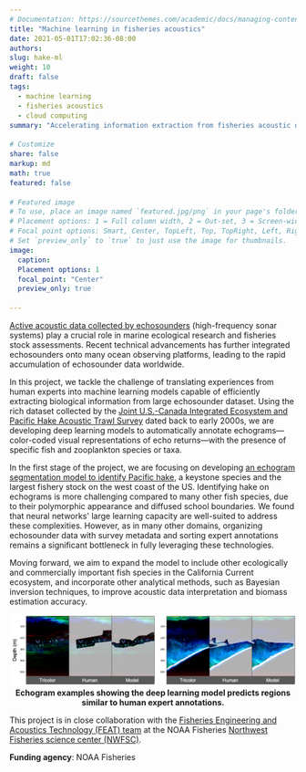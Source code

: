 ```yaml
---
# Documentation: https://sourcethemes.com/academic/docs/managing-content/
title: "Machine learning in fisheries acoustics"
date: 2021-05-01T17:02:36-08:00
authors: 
slug: hake-ml
weight: 10
draft: false
tags: 
  - machine learning
  - fisheries acoustics
  - cloud computing
summary: "Accelerating information extraction from fisheries acoustic data through a cloud-based machine learning workflow."

# Customize
share: false
markup: md
math: true
featured: false

# Featured image
# To use, place an image named `featured.jpg/png` in your page's folder.
# Placement options: 1 = Full column width, 2 = Out-set, 3 = Screen-width
# Focal point options: Smart, Center, TopLeft, Top, TopRight, Left, Right, BottomLeft, Bottom, BottomRight
# Set `preview_only` to `true` to just use the image for thumbnails.
image:
  caption:
  Placement options: 1
  focal_point: "Center"
  preview_only: true

---
```


[Active acoustic data collected by echosounders](https://storymaps.arcgis.com/stories/e245977def474bdba60952f30576908f) (high-frequency sonar systems) play a crucial role in marine ecological research and fisheries stock assessments. Recent technical advancements has further integrated echosounders onto many ocean observing platforms, leading to the rapid accumulation of echosounder data worldwide.

In this project, we tackle the challenge of translating experiences from human experts into machine learning models capable of efficiently extracting biological information from large echosounder dataset. Using the rich dataset collected by the [Joint U.S.-Canada Integrated Ecosystem and Pacific Hake Acoustic Trawl Survey](https://www.fisheries.noaa.gov/west-coast/science-data/joint-us-canada-integrated-ecosystem-and-pacific-hake-acoustic-trawl-survey) dated back to early 2000s, we are developing deep learning models to automatically annotate echograms—color-coded visual representations of echo returns—with the presence of specific fish and zooplankton species or taxa.
 
In the first stage of the project, we are focusing on developing [an echogram segmentation model to identify Pacific hake](/talk/202405-asa-ottawa-hake/), a keystone species and the largest fishery stock on the west coast of the US. Identifying hake on echograms is more challenging compared to many other fish species, due to their polymorphic appearance and diffused school boundaries. We found that neural networks' large learning capacity are well-suited to address these complexities. However, as in many other domains, organizing echosounder data with survey metadata and sorting expert annotations remains a significant bottleneck in fully leveraging these technologies. 

Moving forward, we aim to expand the model to include other ecologically and commercially important fish species in the California Current ecosystem, and incorporate other analytical methods, such as Bayesian inversion techniques, to improve acoustic data interpretation and biomass estimation accuracy.

<!-- To take full advantage of these large and complex new datasets, in this project we aim to combine the development of machine learning methodology with a cloud-based workflow to accelerate the extraction of biological information from fisheries acoustic data. Our group has developed and used [Echopype](https://echopype.readthedocs.io/en/stable/), a Raw Sonar Backscatter data parsing Python package, and [Echoregions](https://echoregions.readthedocs.io/en/latest/), an Echoview annotation data parsing Python package. Transferring data from Echoview and proprietary echosounder formats to Python data products enables seamless integration with a rich ecosystem of scientific computing tools developed by a vast community of open-source contributors, thus allowing us to use our data to train deep learning models to predict regions of interest in echograms.

<img src="featured.png" alt="Fisheries Acoustics"> -->

<p align="center">
  <img src="featured.png" alt="" style="width:1000px"/>
  <b>Echogram examples showing the deep learning model predicts regions similar to human expert annotations.</b>
</p>

This project is in close collaboration with the [Fisheries Engineering and Acoustics Technology (FEAT) team](https://www.fisheries.noaa.gov/west-coast/sustainable-fisheries/fisheries-engineering-and-acoustic-technologies-team) at the NOAA Fisheries [Northwest Fisheries science center (NWFSC)](https://www.fisheries.noaa.gov/about/northwest-fisheries-science-center).

**Funding agency**: NOAA Fisheries
